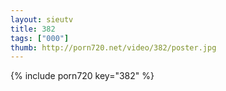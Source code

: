 ```yaml
--- 
layout: sieutv
title: 382
tags: ["000"]
thumb: http://porn720.net/video/382/poster.jpg
---
```

{% include porn720 key="382" %} 
